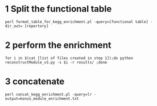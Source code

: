 # 1 Split the functional table
```
perl format_table_for_kegg_enrichment.pl -query=[functional table] -dir_out= [repertory]
```

# 2 perform the enrichment
```
for i in $(cat [list of files created in step 1]);do python reconstructModule_v3.py -s $i -r results/ ;done
```

# 3 concatenate
```
perl concat_kegg_enrichment.pl -query=lr -output=konzo_module_enrichment.txt
```
